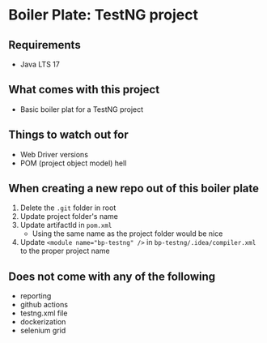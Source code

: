# Boiler Plate: TestNG project
## Requirements
- Java LTS 17
## What comes with this project
- Basic boiler plat for a TestNG project
## Things to watch out for
- Web Driver versions
- POM (project object model) hell
## When creating a new repo out of this boiler plate
1. Delete the `.git` folder in root
2. Update project folder's name
3. Update artifactId in `pom.xml`
   - Using the same name as the project folder would be nice
4. Update `<module name="bp-testng" />` in `bp-testng/.idea/compiler.xml` to the proper project name
## Does not come with any of the following
- reporting
- github actions
- testng.xml file
- dockerization
- selenium grid
